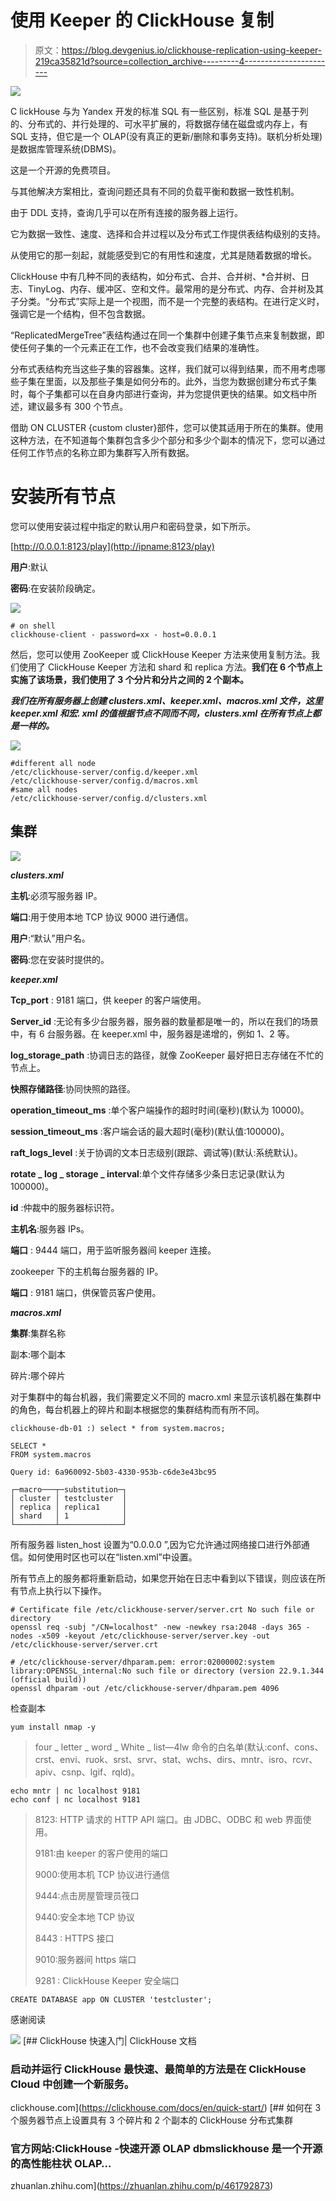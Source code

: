# 使用 Keeper 的 ClickHouse 复制

> 原文：<https://blog.devgenius.io/clickhouse-replication-using-keeper-219ca35821d?source=collection_archive---------4----------------------->

![](img/2ead6bbba478d2b7597a5ed2020b99e2.png)

C lickHouse 与为 Yandex 开发的标准 SQL 有一些区别，标准 SQL 是基于列的、分布式的、并行处理的、可水平扩展的，将数据存储在磁盘或内存上，有 SQL 支持，但它是一个 OLAP(没有真正的更新/删除和事务支持)。联机分析处理)是数据库管理系统(DBMS)。

这是一个开源的免费项目。

与其他解决方案相比，查询问题还具有不同的负载平衡和数据一致性机制。

由于 DDL 支持，查询几乎可以在所有连接的服务器上运行。

它为数据一致性、速度、选择和合并过程以及分布式工作提供表结构级别的支持。

从使用它的那一刻起，就能感受到它的有用性和速度，尤其是随着数据的增长。

ClickHouse 中有几种不同的表结构，如分布式、合并、合并树、*合并树、日志、TinyLog、内存、缓冲区、空和文件。最常用的是分布式、内存、合并树及其子分类。“分布式”实际上是一个视图，而不是一个完整的表结构。在进行定义时，强调它是一个结构，但不包含数据。

“ReplicatedMergeTree”表结构通过在同一个集群中创建子集节点来复制数据，即使任何子集的一个元素正在工作，也不会改变我们结果的准确性。

分布式表结构充当这些子集的容器集。这样，我们就可以得到结果，而不用考虑哪些子集在里面，以及那些子集是如何分布的。此外，当您为数据创建分布式子集时，每个子集都可以在自身内部进行查询，并为您提供更快的结果。如文档中所述，建议最多有 300 个节点。

借助 ON CLUSTER {custom cluster}部件，您可以使其适用于所在的集群。使用这种方法，在不知道每个集群包含多少个部分和多少个副本的情况下，您可以通过任何工作节点的名称立即为集群写入所有数据。

# 安装所有节点

您可以使用安装过程中指定的默认用户和密码登录，如下所示。

[http://0.0.0.1:8123/play](http://ipname:8123/play)

**用户**:默认

**密码**:在安装阶段确定。

![](img/ee5bc3656b33c2163b6c568c0cf88140.png)

```
# on shell
clickhouse-client - password=xx - host=0.0.0.1
```

然后，您可以使用 ZooKeeper 或 ClickHouse Keeper 方法来使用复制方法。我们使用了 ClickHouse Keeper 方法和 shard 和 replica 方法。**我们在 6 个节点上实施了该场景，我们使用了 3 个分片和分片之间的 2 个副本。**

***我们在所有服务器上创建 clusters.xml、keeper.xml、macros.xml 文件，这里 keeper.xml 和宏. xml 的值根据节点不同而不同，clusters.xml 在所有节点上都是一样的。***

![](img/59424b4099f340307a0009be8262f33f.png)

```
#different all node
/etc/clickhouse-server/config.d/keeper.xml
/etc/clickhouse-server/config.d/macros.xml
#same all nodes
/etc/clickhouse-server/config.d/clusters.xml
```

## **集群**

![](img/d0e8e5aae804ab40bbd0c23d30645dc7.png)

***clusters.xml***

**主机**:必须写服务器 IP。

**端口**:用于使用本地 TCP 协议 9000 进行通信。

**用户**:“默认”用户名。

**密码**:您在安装时提供的。

***keeper.xml***

**Tcp_port** : 9181 端口，供 keeper 的客户端使用。

**Server_id** :无论有多少台服务器，服务器的数量都是唯一的，所以在我们的场景中，有 6 台服务器。在 keeper.xml 中，服务器是递增的，例如 1、2 等。

**log_storage_path** :协调日志的路径，就像 ZooKeeper 最好把日志存储在不忙的节点上。

**快照存储路径**:协同快照的路径。

**operation_timeout_ms** :单个客户端操作的超时时间(毫秒)(默认为 10000)。

**session_timeout_ms** :客户端会话的最大超时(毫秒)(默认值:100000)。

**raft_logs_level** :关于协调的文本日志级别(跟踪、调试等)(默认:系统默认)。

**rotate _ log _ storage _ interval**:单个文件存储多少条日志记录(默认为 100000)。

**id** :仲裁中的服务器标识符。

**主机名**:服务器 IPs。

**端口** : 9444 端口，用于监听服务器间 keeper 连接。

zookeeper 下的主机每台服务器的 IP。

**端口** : 9181 端口，供保管员客户使用。

***macros.xml***

**集群**:集群名称

副本:哪个副本

碎片:哪个碎片

对于集群中的每台机器，我们需要定义不同的 macro.xml 来显示该机器在集群中的角色，每台机器上的碎片和副本根据您的集群结构而有所不同。

```
clickhouse-db-01 :) select * from system.macros;

SELECT *
FROM system.macros

Query id: 6a960092-5b03-4330-953b-c6de3e43bc95

┌─macro───┬─substitution─┐
│ cluster │ testcluster  │
│ replica │ replica1     │
│ shard   │ 1            │
└─────────┴──────────────┘
```

所有服务器 listen_host 设置为“0.0.0.0 ”,因为它允许通过网络接口进行外部通信。如何使用时区也可以在“listen.xml”中设置。

所有节点上的服务都将重新启动，如果您开始在日志中看到以下错误，则应该在所有节点上执行以下操作。

```
# Certificate file /etc/clickhouse-server/server.crt No such file or directory
openssl req -subj "/CN=localhost" -new -newkey rsa:2048 -days 365 -nodes -x509 -keyout /etc/clickhouse-server/server.key -out /etc/clickhouse-server/server.crt

# /etc/clickhouse-server/dhparam.pem: error:02000002:system library:OPENSSL_internal:No such file or directory (version 22.9.1.344 (official build))
openssl dhparam -out /etc/clickhouse-server/dhparam.pem 4096
```

检查副本

```
yum install nmap -y
```

> four _ letter _ word _ White _ list—4lw 命令的白名单(默认:conf、cons、crst、envi、ruok、srst、srvr、stat、wchs、dirs、mntr、isro、rcvr、apiv、csnp、lgif、rqld)。

```
echo mntr | nc localhost 9181
echo conf | nc localhost 9181
```

> 8123: HTTP 请求的 HTTP API 端口。由 JDBC、ODBC 和 web 界面使用。
> 
> 9181:由 keeper 的客户使用的端口
> 
> 9000:使用本机 TCP 协议进行通信
> 
> 9444:点击房屋管理员筏口
> 
> 9440:安全本地 TCP 协议
> 
> 8443 : HTTPS 接口
> 
> 9010:服务器间 https 端口
> 
> 9281 : ClickHouse Keeper 安全端口

```
CREATE DATABASE app ON CLUSTER 'testcluster';
```

感谢阅读

![](img/4b9cec91c5bbec2d33cf16081bd51aa9.png)[](https://clickhouse.com/docs/en/quick-start/) [## ClickHouse 快速入门| ClickHouse 文档

### 启动并运行 ClickHouse 最快速、最简单的方法是在 ClickHouse Cloud 中创建一个新服务。

clickhouse.com](https://clickhouse.com/docs/en/quick-start/) [](https://zhuanlan.zhihu.com/p/461792873) [## 如何在 3 个服务器节点上设置具有 3 个碎片和 2 个副本的 ClickHouse 分布式集群

### 官方网站:ClickHouse -快速开源 OLAP dbmslickhouse 是一个开源的高性能柱状 OLAP…

zhuanlan.zhihu.com](https://zhuanlan.zhihu.com/p/461792873)